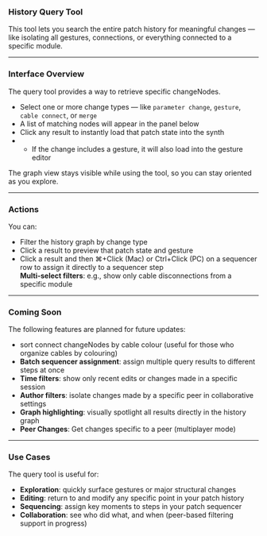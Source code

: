 ### History Query Tool

This tool lets you search the entire patch history for meaningful changes — like isolating all gestures, connections, or everything connected to a specific module.

---

### Interface Overview

The query tool provides a way to retrieve specific changeNodes.

- Select one or more change types — like `parameter change`, `gesture`, `cable connect`, or `merge`
- A list of matching nodes will appear in the panel below
- Click any result to instantly load that patch state into the synth
- - If the change includes a gesture, it will also load into the gesture editor

The graph view stays visible while using the tool, so you can stay oriented as you explore.

---

### Actions

You can:
- Filter the history graph by change type  
- Click a result to preview that patch state and gesture  
- Click a result and then ⌘+Click (Mac) or Ctrl+Click (PC) on a sequencer row to assign it directly to a sequencer step  
**Multi-select filters**: e.g., show only cable disconnections from a specific module  

---

### Coming Soon

The following features are planned for future updates:
- sort connect changeNodes by cable colour (useful for those who organize cables by colouring)
- **Batch sequencer assignment**: assign multiple query results to different steps at once  
- **Time filters**: show only recent edits or changes made in a specific session  
- **Author filters**: isolate changes made by a specific peer in collaborative settings  
- **Graph highlighting**: visually spotlight all results directly in the history graph 
- **Peer Changes**: Get changes specific to a peer (multiplayer mode) 

---

### Use Cases

The query tool is useful for:

- **Exploration**: quickly surface gestures or major structural changes  
- **Editing**: return to and modify any specific point in your patch history  
- **Sequencing**: assign key moments to steps in your patch sequencer  
- **Collaboration**: see who did what, and when (peer-based filtering support in progress)  

